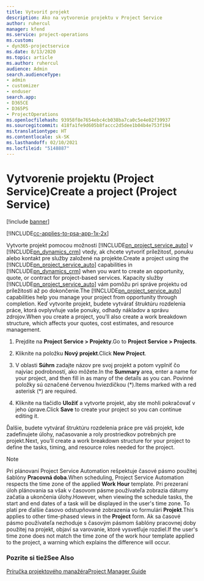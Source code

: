 ```yaml
---
title: Vytvoriť projekt
description: Ako na vytvorenie projektu v Project Service
author: ruhercul
manager: kfend
ms.service: project-operations
ms.custom:
- dyn365-projectservice
ms.date: 8/13/2020
ms.topic: article
ms.author: ruhercul
audience: Admin
search.audienceType:
- admin
- customizer
- enduser
search.app:
- D365CE
- D365PS
- ProjectOperations
ms.openlocfilehash: 93958f8e7654ebc4cb038ba7ca0c5e4e02f39937
ms.sourcegitcommit: 418fa1fe9d605b8faccc2d5dee1b04b4e753f194
ms.translationtype: HT
ms.contentlocale: sk-SK
ms.lasthandoff: 02/10/2021
ms.locfileid: "5148887"
---
```

# <a name="create-a-project-project-service"></a><span data-ttu-id="b5f87-103">Vytvorenie projektu (Project Service)</span><span class="sxs-lookup"><span data-stu-id="b5f87-103">Create a project (Project Service)</span></span>

[!include [banner](../includes/psa-now-project-operations.md)]

[!INCLUDE[cc-applies-to-psa-app-1x-2x](../includes/cc-applies-to-psa-app-1x-2x.md)]

<span data-ttu-id="b5f87-104">Vytvorte projekt pomocou možnosti [!INCLUDE[pn_project_service_auto](../includes/pn-project-service-auto.md)] v [!INCLUDE[pn_dynamics_crm](../includes/pn-dynamics-crm.md)] vtedy, ak chcete vytvoriť príležitosť, ponuku alebo kontakt pre služby založené na projekte.</span><span class="sxs-lookup"><span data-stu-id="b5f87-104">Create a project using the [!INCLUDE[pn_project_service_auto](../includes/pn-project-service-auto.md)] capabilities in [!INCLUDE[pn_dynamics_crm](../includes/pn-dynamics-crm.md)] when you want to create an opportunity, quote, or contract for project-based services.</span></span> <span data-ttu-id="b5f87-105">Kapacity služby [!INCLUDE[pn_project_service_auto](../includes/pn-project-service-auto.md)] vám pomôžu pri správe projektu od príležitosti až po dokončenie.</span><span class="sxs-lookup"><span data-stu-id="b5f87-105">The [!INCLUDE[pn_project_service_auto](../includes/pn-project-service-auto.md)] capabilities help you manage your project from opportunity through completion.</span></span> <span data-ttu-id="b5f87-106">Keď vytvoríte projekt, budete vytvárať štruktúru rozdelenia práce, ktorá ovplyvňuje vaše ponuky, odhady nákladov a správu zdrojov.</span><span class="sxs-lookup"><span data-stu-id="b5f87-106">When you create a project, you’ll also create a work breakdown structure, which affects your quotes, cost estimates, and resource management.</span></span>  
  
1.  <span data-ttu-id="b5f87-107">Prejdite na **Project Service > Projekty**.</span><span class="sxs-lookup"><span data-stu-id="b5f87-107">Go to **Project Service > Projects**.</span></span>  
  
2.  <span data-ttu-id="b5f87-108">Kliknite na položku **Nový projekt**.</span><span class="sxs-lookup"><span data-stu-id="b5f87-108">Click **New Project**.</span></span>  
  
3.  <span data-ttu-id="b5f87-109">V oblasti **Súhrn** zadajte názov pre svoj projekt a potom vyplniť čo najviac podrobností, ako môžete.</span><span class="sxs-lookup"><span data-stu-id="b5f87-109">In the **Summary** area, enter a name for your project, and then fill in as many of the details as you can.</span></span> <span data-ttu-id="b5f87-110">Povinné položky sú označené červenou hviezdičkou (\*).</span><span class="sxs-lookup"><span data-stu-id="b5f87-110">Items marked with a red asterisk (\*) are required.</span></span>  
  
4.  <span data-ttu-id="b5f87-111">Kliknite na tlačidlo **Uložiť** a vytvorte projekt, aby ste mohli pokračovať v jeho úprave.</span><span class="sxs-lookup"><span data-stu-id="b5f87-111">Click **Save** to create your project so you can continue editing it.</span></span>  
  
<span data-ttu-id="b5f87-112">Ďalšie, budete vytvárať štruktúru rozdelenia práce pre váš projekt, kde zadefinujete úlohy, načasovanie a roly prostriedkov potrebných pre projekt.</span><span class="sxs-lookup"><span data-stu-id="b5f87-112">Next, you’ll create a work breakdown structure for your project to define the tasks, timing, and resource roles needed for the project.</span></span>  

> [!NOTE]
> <span data-ttu-id="b5f87-113">Pri plánovaní Project Service Automation rešpektuje časové pásmo použitej šablóny **Pracovná doba**.</span><span class="sxs-lookup"><span data-stu-id="b5f87-113">When scheduling, Project Service Automation respects the time zone of the applied **Work Hour** template.</span></span> <span data-ttu-id="b5f87-114">Pri prezeraní úloh plánovania sa však v časovom pásme používateľa zobrazia dátumy začatia a ukončenia úlohy.</span><span class="sxs-lookup"><span data-stu-id="b5f87-114">However, when viewing the schedule tasks, the start and end dates of a task will be displayed in the user's time zone.</span></span> <span data-ttu-id="b5f87-115">To platí pre ďalšie časovo odstupňované zobrazenia vo formulári **Projekt**.</span><span class="sxs-lookup"><span data-stu-id="b5f87-115">This applies to other time-phased views in the **Project** form.</span></span> <span data-ttu-id="b5f87-116">Ak sa časové pásmo používateľa nezhoduje s časovým pásmom šablóny pracovnej doby použitej na projekt, objaví sa varovanie, ktoré vysvetľuje rozdiel.</span><span class="sxs-lookup"><span data-stu-id="b5f87-116">If the user's time zone does not match the time zone of the work hour template applied to the project, a warning which explains the difference will occur.</span></span> 
  
### <a name="see-also"></a><span data-ttu-id="b5f87-117">Pozrite si tiež</span><span class="sxs-lookup"><span data-stu-id="b5f87-117">See Also</span></span>  
 [<span data-ttu-id="b5f87-118">Príručka projektového manažéra</span><span class="sxs-lookup"><span data-stu-id="b5f87-118">Project Manager Guide</span></span>](../psa/project-manager-guide.md)

